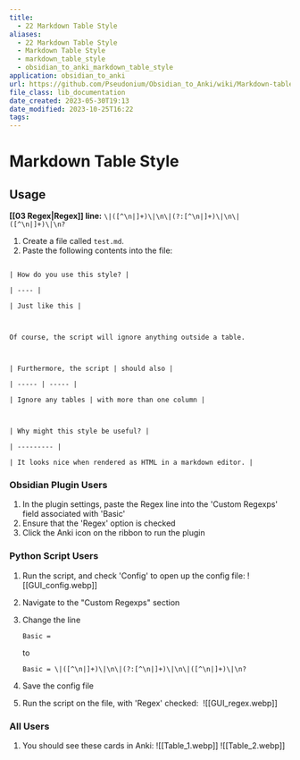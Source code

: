 ```yaml
---
title:
  - 22 Markdown Table Style
aliases:
  - 22 Markdown Table Style
  - Markdown Table Style
  - markdown_table_style
  - obsidian_to_anki_markdown_table_style
application: obsidian_to_anki
url: https://github.com/Pseudonium/Obsidian_to_Anki/wiki/Markdown-table-style
file_class: lib_documentation
date_created: 2023-05-30T19:13
date_modified: 2023-10-25T16:22
tags:
---
```

# Markdown Table Style

## Usage

**[[03 Regex|Regex]] line:** `\|([^\n|]+)\|\n\|(?:[^\n|]+)\|\n\|([^\n|]+)\|\n?`

1. Create a file called `test.md`.
2. Paste the following contents into the file:

```

| How do you use this style? |

| ---- |

| Just like this |



Of course, the script will ignore anything outside a table.



| Furthermore, the script | should also |

| ----- | ----- |

| Ignore any tables | with more than one column |



| Why might this style be useful? |

| --------- |

| It looks nice when rendered as HTML in a markdown editor. |

```

### Obsidian Plugin Users

1. In the plugin settings, paste the Regex line into the 'Custom Regexps' field associated with 'Basic'
2. Ensure that the 'Regex' option is checked
3. Click the Anki icon on the ribbon to run the plugin

### Python Script Users

1. Run the script, and check 'Config' to open up the config file:
   ![[GUI_config.webp]]
2. Navigate to the "Custom Regexps" section
3. Change the line

   ```
   Basic =  
   ```

   to  

   ```
   Basic = \|([^\n|]+)\|\n\|(?:[^\n|]+)\|\n\|([^\n|]+)\|\n?
   ```

4. Save the config file
5. Run the script on the file, with 'Regex' checked:
    ![[GUI_regex.webp]]

### All Users

1. You should see these cards in Anki:
   ![[Table_1.webp]]
   ![[Table_2.webp]]
